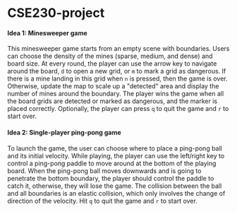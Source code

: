 # CSE230-project

#### Idea 1: Minesweeper game

This minesweeper game starts from an empty scene with boundaries. Users can choose the density of the mines (sparse, medium, and dense) and board size. At every round, the player can use the arrow key to navigate around the board, `d` to open a new grid, or `m` to mark a grid as dangerous. If there is a mine landing in this grid when `n` is pressed, then the game is over. Otherwise, update the map to scale up a "detected" area and display the number of mines around the boundary. The player wins the game when all the board grids are detected or marked as dangerous, and the marker is placed correctly. Optionally, the player can press `q` to quit the game and `r` to start over.

#### Idea 2: Single-player ping-pong game

To launch the game, the user can choose where to place a ping-pong ball and its initial velocity. While playing, the player can use the left/right key to control a ping-pong paddle to move around at the bottom of the playing board. When the ping-pong ball moves downwards and is going to penetrate the bottom boundary, the player should control the paddle to catch it, otherwise, they will lose the game. The collision between the ball and all boundaries is an elastic collision, which only involves the change of direction of the velocity. Hit `q` to quit the game and `r` to start over. 
